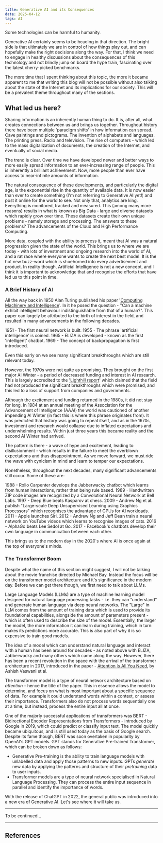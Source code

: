 ```yaml
---
title: Generative AI and its Consequences
date: 2025-04-12
tags: AI
---
```


Some technologies can be harmful to humanity. 

Generative AI certainly seems to be heading in that direction. The bright side is that ultimately we are in control of how things play out, and can hopefully make the right decisions along the way. For that, I think we need to engage in healthy discussions about the consequences of this technology and not blindly jump on board the hype train, fascinating over the latest cherry-picked benchmarks.

The more time that I spent thinking about this topic, the more it became apparent to me that writing this blog will not be possible without also talking about the state of the Internet and its implications for our society. This will be a prevalent theme throughout many of the sections.

## What led us here?

Sharing information is an inherently human thing to do. It is, after all, what creates connections between us and brings us together. Throughout history there have been multiple 'paradigm shifts' in how information can spread. Cave paintings and pictograms. The invention of alphabets and languages. The printing press. Radio and television. The rise of computers - which led to the mass digitalization of documents, the creation of the Internet, and eventually of social media.

The trend is clear. Over time we have developed newer and better ways to more easily spread information to an ever-increasing range of people. This is inherently a brilliant achievement. Now, more people than ever have access to near-infinite amounts of information. 

The natural consequence of these developments, and particularly the digital age, is the exponential rise in the quantity of available data. It is now easier than ever to create something (I'm not referring to Generative AI yet!) and post it online for the world to see. Not only that, analytics are king. Everything is monitored, tracked and measured. This (among many more reasons) results in what is known as Big Data - large and diverse datasets which rapidly grow over time. These datasets create their own unique problems - namely storage and processing. The answers to these problems? The advancements of the Cloud and High Performance Computing.

More data, coupled with the ability to process it, meant that AI was a natural progression given the state of the world. This brings us to where we are today - with lots of investment and ongoing research into the world of AI, and a rat race where everyone wants to create the next best model. It is the hot new buzz-word which is shoehorned into every advertisement and product. In reality though, Artificial Intelligence is not a new concept, and I think it is important to acknowledge that and recognise the efforts that have led us to this point in time.  

### A Brief History of AI

All the way back in 1950 Alan Turing published his paper '[Computing Machinery and Intelligence][turing-computing]'. In it he posed the question - "Can a machine exhibit intelligent behaviour indistinguishable from that of a human?". This paper can largely be attributed to the birth of interest in the field, and resulted in many advancements in the following decades.

1951 - The first neural network is built. 
1955 - The phrase 'artificial intelligence' is coined. 
1965 - ELIZA is developed - known as the first 'intelligent' chatbot.
1969 - The concept of backpropagation is first introduced.

Even this early on we see many significant breakthroughs which are still relevant today. 

However, the 1970s were not quite as promising. They brought on the first major AI Winter - a period of decreased funding and interest in AI research. This is largely accredited to the ['Lighthill report][lighthill-report]' which claimed that the field had not produced the significant breakthroughs which were promised, and this led to a loss of support from companies and governments.

Although the excitement and funding returned in the 1980s, it did not stay for long. In 1984 at an annual meeting of the Association for the Advancement of Intelligence (AAAI) the world was cautioned of another impending AI Winter (in fact this is where this phrase originates from). It was predicted that history was going to repeat itself, and as in the 1970s, investment and research would collapse due to inflated expectations and underwhelming results. Within just three years this became reality and the second AI Winter had arrived.

The pattern is there - a wave of hype and excitement, leading to disillusionment - which results in the failure to meet the overblown expectations and thus disappointment. As we move forward, we must ride the wave with cynicism in mind and learn to temper our expectations.

Nonetheless, throughout the next decades, many significant advancements still occur. Some of these are:

1988 - Rollo Carpenter develops the Jabberwacky chatbot which learns from human interactions, rather than being rule based.
1989 - Handwritten ZIP code images are recognized by a Convolutional Neural Network at Bell Labs.
1997 - Deep Blue beats Kasparov at chess.
2009 - Andrew Ng et al. publish "Large-scale Deep Unsupervised Learning using Graphics Processors" which recognises the advantage of GPUs for AI workloads.
2011 - Apple launches Siri.
2012 - Andrew Ng and Jeff Dean train a neural network on YouTube videos which learns to recognise images of cats.
2016 - AlphaGo beats Lee Sedol at Go.
2017 - Facebook's chatbots develop their own language in communication between each other.

This brings us to the modern day in the 2020's where AI is once again at the top of everyone's minds.

### The Transformer Boom

Despite what the name of this section might suggest, I will not be talking about the movie franchise directed by Michael Bay. Instead the focus will be on the transformer model architecture and it's significance in the modern day. Before we can get there though, we first need to talk about LLMs.

Large Language Models (LLMs) are a type of machine learning model designed for natural language processing tasks - i.e. they can "understand" and generate human language via deep neural networks. The "Large" in LLM comes from the amount of training data which is used to provide its foundational capabilities, alongside the amount of parameters present - which is often used to describe the size of the model. Essentially, the larger the model, the more information it can learn during training, which in turn makes its predictions more accurate. This is also part of why it is so expensive to train good models.

The idea of a model which can understand natural language and interact with a human has been around for decades - as noted above with ELIZA, Jabberwacky and many others which came along the way. However, there has been a recent revolution in the space with the arrival of the transformer architecture in 2017, introduced in the paper - [Attention Is All You Need][transformer-paper], by Ashish Vaswani et al.

The transformer model is a type of neural network architecture based on *attention* - hence the title of the paper. This in essence allows the model to determine, and focus on what is most important about a specific sequence of data. For example it could understand words within a context, or assess their importance. Transformers also do not process words sequentially one at a time, but instead, process the entire input all at once.

One of the majorly successful applications of transformers was BERT - Bidirectional Encoder Representations from Transformers - introduced by Google in 2019, which could predict or classify input text. The model quickly became ubiquitous, and is still used today as the basis of Google search. Despite its fame though, BERT was soon overtaken in popularity by OpenAI's GPT models. GPT stands for Generative Pre-trained Transformer, which can be broken down as follows:

- Generative Pre-training is the ability to train language models with unlabelled data and apply those patterns to new inputs. GPTs _generate_ new data by applying the patterns and structure of their _pretraining_ data to user inputs.
- Transformer models are a type of neural network specialised in Natural Language Processing. They can process the entire input sequence in parallel and identify the importance of words.

With the release of ChatGPT in 2022, the general public was introduced into a new era of Generative AI. Let's see where it will take us.

---

To be continued...

---

## References

[turing-computing]:https://www.csee.umbc.edu/courses/471/papers/turing.pdf
[lighthill-report]:https://rodsmith.nz/wp-content/uploads/Lighthill_1973_Report.pdf
[transformer-paper]: https://arxiv.org/abs/1706.03762